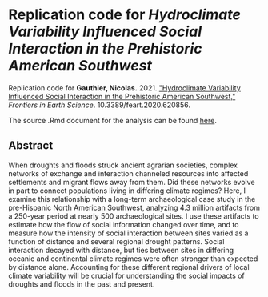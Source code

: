 # Replication code for *Hydroclimate Variability Influenced Social Interaction in the Prehistoric American Southwest*

Replication code for **Gauthier, Nicolas.** 2021. ["Hydroclimate Variability Influenced Social Interaction in the Prehistoric American Southwest,"](https://www.frontiersin.org/articles/10.3389/feart.2020.620856/full) *Frontiers in Earth Science*. 10.3389/feart.2020.620856.

The source .Rmd document for the analysis can be found [here](analysis/analysis.Rmd).

## Abstract

When droughts and floods struck ancient agrarian societies, complex networks of exchange and interaction channeled resources into affected settlements and migrant flows away from them. Did these networks evolve in part to connect populations living in differing climate regimes? Here, I examine this relationship with a long-term archaeological case study in the pre-Hispanic North American Southwest, analyzing 4.3 million artifacts from a 250-year period at nearly 500 archaeological sites. I use these artifacts to estimate how the flow of social information changed over time, and to measure how the intensity of social interaction between sites varied as a function of distance and several regional drought patterns. Social interaction decayed with distance, but ties between sites in differing oceanic and continental climate regimes were often stronger than expected by distance alone. Accounting for these different regional drivers of local climate variability will be crucial for understanding the social impacts of droughts and floods in the past and present.
